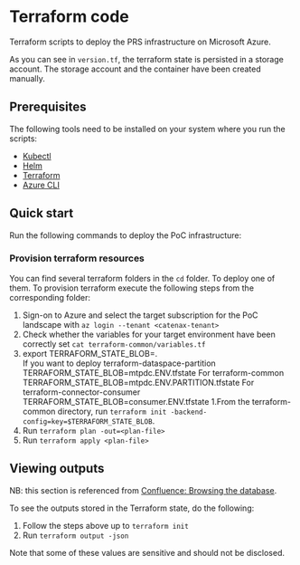 # Terraform code

Terraform scripts to deploy the PRS infrastructure on Microsoft Azure.

As you can see in `version.tf`, the terraform state is persisted in a storage account. The storage account and the container have been created manually.

## Prerequisites

The following tools need to be installed on your system where you run the scripts:

- [Kubectl](https://kubernetes.io/docs/tasks/tools/)
- [Helm](https://helm.sh/docs/intro/install/)
- [Terraform](https://learn.hashicorp.com/tutorials/terraform/install-cli)
- [Azure CLI](https://docs.microsoft.com/en-us/cli/azure/install-azure-cli)

## Quick start

Run the following commands to deploy the PoC infrastructure:

### Provision terraform resources

You can find several terraform folders in the `cd` folder. To deploy one of them.
To provision terraform execute the following steps from the corresponding folder:

1. Sign-on to Azure and select the target subscription for the PoC landscape with `az login --tenant <catenax-tenant>`
1. Check whether the variables for your target environment have been correctly set `cat terraform-common/variables.tf`
1. export TERRAFORM_STATE_BLOB=<terraform-state-blob-file>.  
If you want to deploy terraform-dataspace-partition TERRAFORM_STATE_BLOB=mtpdc.ENV.tfstate
For terraform-common TERRAFORM_STATE_BLOB=mtpdc.ENV.PARTITION.tfstate
For terraform-connector-consumer TERRAFORM_STATE_BLOB=consumer.ENV.tfstate
1.From the terraform-common directory, run `terraform init -backend-config=key=$TERRAFORM_STATE_BLOB`.
1. Run `terraform plan -out=<plan-file>`
1. Run `terraform apply <plan-file>`

## Viewing outputs

NB: this section is referenced from [Confluence: Browsing the database](https://confluence.catena-x.net/display/CXM/Browsing+the+database).

To see the outputs stored in the Terraform state, do the following:

1. Follow the steps above up to `terraform init`
1. Run `terraform output -json`

Note that some of these values are sensitive and should not be disclosed.
